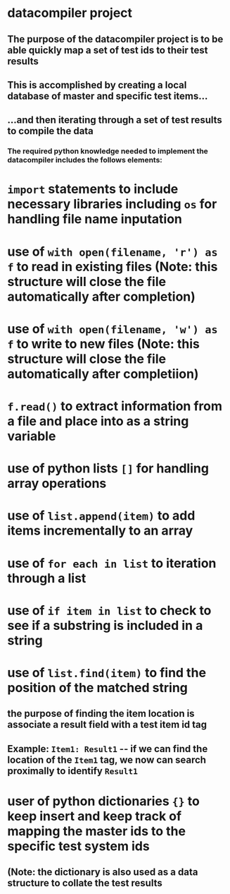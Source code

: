 # datacompiler project

## The purpose of the datacompiler project is to be able quickly map a set of test ids to their test results
## This is accomplished by creating a local database of master and specific test items...
## ...and then iterating through a set of test results to compile the data

### The required python knowledge needed to implement the datacompiler includes the follows elements:
# `import` statements to include necessary libraries including `os` for handling file name inputation
# use of `with open(filename, 'r') as f` to read in existing files (Note: this structure will close the file automatically after completion)
# use of `with open(filename, 'w') as f` to write to new files (Note: this structure will close the file automatically after completiion)
# `f.read()` to extract information from a file and place into as a string variable

# use of python lists `[]` for handling array operations
# use of `list.append(item)` to add items incrementally to an array
# use of `for each in list` to iteration through a list
# use of `if item in list` to check to see if a substring is included in a string
# use of `list.find(item)` to find the position of the matched string
## the purpose of finding the item location is associate a result field with a test item id tag
## Example: `Item1: Result1` -- if we can find the location of the `Item1` tag, we now can search proximally to identify `Result1`
# user of python dictionaries `{}` to keep insert and keep track of mapping the master ids to the specific test system ids
## (Note: the dictionary is also used as a data structure to collate the test results
